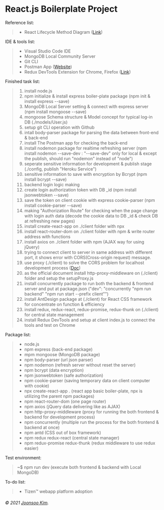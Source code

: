 # React.js Boilerplate Project

Reference list:
> - React Lifecycle Method Diagram ([Link](https://projects.wojtekmaj.pl/react-lifecycle-methods-diagram/))

IDE & tools list:
> - Visual Studio Code IDE
> - MongoDB Local Community Server
> - Git CLI
> - Postman App ([Website](https://www.postman.com/downloads/))
> - Redux DevTools Extension for Chrome, Firefox ([Link](https://github.com/zalmoxisus/redux-devtools-extension))

Finished task list:
> 1. install node.js
> 2. npm initialize & install express boiler-plate package (npm init & install express --save)
> 3. MongoDB Local Server setting & connect with express server (npm install mongoose --save)
> 4. mongoose Schema structure & Model concept for typical log-in DB (./models/User.js)
> 5. setup git CLI operation with Github
> 6. intall body-parser package for parsing the data between front-end & back-end
> 7. install The Postman app for checking the back-end
> 8. install nodemon package for realtime refreshing server (npm install nodemon --save-dev : "--save-dev" only for local & except the publish, should run "nodemon" instead of "node")
> 9. seperate sensitive information for development & publish stage (./config, publish "Heroku Service")
> 10. sensitive information to save with encryption by Bcrypt (npm install bcrypt --save)
> 11. backend login logic making
> 12. create login authorization token with DB _id (npm install jsonwebtoken --save)
> 13. save the token on client cookie with express cookie-parser (npm install cookie-parser --save)
> 14. making "Authorization Route" for checking when the page change with login auth data (decode the cookie data to DB _id & check DB at refreshing new pages)
> 15. install create-react-app on ./client folder with npx
> 16. install react-router-dom on ./client folder with npm & write router address with functions
> 17. install axios on ./client folder with npm (AJAX way for using jQuery)
> 18. trying to connect client to server in same address with different port, it shows error with CORS(Cross-origin request) message.
> 19. use proxy (./client) to solve the CORS problem for localhost development process ([Doc](https://create-react-app.dev/docs/proxying-api-requests-in-development/#configuring-the-proxy-manually))
> 20. as the official document install http-proxy-middleware on (./client) folder and setup the setupProxy.js
> 21. install concurrently package to run both the backend & frontend server and put at package.json ("dev": "concurrently \"npm run backend\" \"npm run start --prefix client\"")
> 22. install AntDesign package at (./client) for React CSS framework for concentrate on function & efficiency
> 23. install redux, redux-react, redux-promise, redux-thunk on (./client) for central state management
> 24. install Redux DevTools and setup at client index.js to connect the tools and test on Chrome


Package list:
> - node.js
> - npm express (back-end package)
> - mpm mongoose (MongoDB package)
> - npm body-parser (url json parser)
> - npm nodemon (refresh server without reset the server)
> - npm bcrypt (data encryption)
> - npm jsonwebtoken (safe authorization)
> - npm cookie-parser (saving temporary data on client computer with cookie)
> - npx create-react-app . (react app basic boiler-plate, npx is utilizing the parent npm packages)
> - npm react-router-dom (one page router)
> - npm axios (jQuery data delivering like as AJAX)
> - npm http-proxy-middleware (proxy for running the both frontend & backend for development process)
> - npm concurrently (multiple run the process for the both frontend & backend at once)
> - npm antd (CSS out of box framework)
> - npm redux redux-react (central state manager)
> - npm redux-promise redux-thunk (redux middleware to use redux easier)

Test environment:
> ~$ npm run dev (execute both frontend & backend with Local MongoDB)

To-do list:
> - Tizen™ webapp platform adoption

###### © 2021 [Joonsoo Kim](https://joonsoo.me).